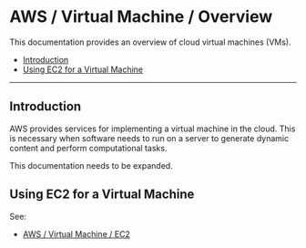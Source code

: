 # AWS / Virtual Machine / Overview #

This documentation provides an overview of cloud virtual machines (VMs).

*   [Introduction](#introduction)
*   [Using EC2 for a Virtual Machine](#using-ec2-for-a-virtual-machine)

---------------

## Introduction ##

AWS provides services for implementing a virtual machine in the cloud.
This is necessary when software needs to run on a server to
generate dynamic content and perform computational tasks.

This documentation needs to be expanded.

## Using EC2 for a Virtual Machine ##

See:

*   [AWS / Virtual Machine / EC2](ec2/ec2.md)
